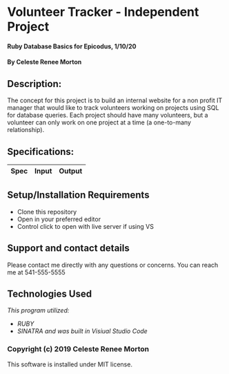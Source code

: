 # Volunteer Tracker - Independent Project
#### Ruby Database Basics for Epicodus, 1/10/20
#### By Celeste Renee Morton
## Description:
The concept for this project is to build an internal website for a non profit IT manager that would like to track volunteers working on projects using SQL for database queries. Each project should have many volunteers, but a volunteer can only work on one project at a time (a one-to-many relationship). 

## Specifications:

|Spec|Input|Output|
|-|-|-|

## Setup/Installation Requirements
* Clone this repository
* Open in your preferred editor
* Control click to open with live server if using VS
## Support and contact details
Please contact me directly with any questions or concerns. You can reach me at 541-555-5555
## Technologies Used
_This program utilized:_
* _RUBY_
* _SINATRA_
_and was built in Visiual Studio Code_
### Copyright (c) 2019 Celeste Renee Morton
This software is installed under MIT license.
